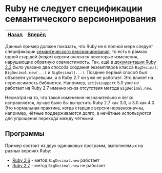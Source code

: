 Ruby не следует спецификации семантического версионирования
===========================================================

| [Назад](/README.md) | [Вперёд](ruby2.6) |
|:-------------------:|:-----------------:|

Данный пример должен показать, что Ruby не в полной мере следует спецификации
[семантического версионирования](https://semver.org), то есть в рамках одной
старшей (*major*) версии вносятся некоторые изменения, нарушающие обратную
совместимость. Так, ещё в
[документации Ruby 2.3](https://ruby-doc.org/stdlib-2.3.8/libdoc/bigdecimal/rdoc/BigDecimal.html)
было указано два способа создания экземпляров класса `BigDecimal`:
`BigDecimal.new(...)` и `BigDecimal(...)`. Позднее первый способ был объявлен
устаревшим, а в Ruby 2.7 он уже не работает. Это влияет на переносимость
библиотек. Например, `activesupport` 5.0 уже не работает на Ruby 2.7 именно
из-за отсутствия метода `BigDecimal.new`.

Несмотря на то, что такое изменение незначительно и легко исправляется, лучше
было бы выпустить Ruby 2.7 как 3.0, а 3.0 как 4.0. Это нормальная практика,
когда старшие версии неравнозначны, например, чётные поддерживаются долго, а
нечётные используются для упрощения перехода между чётными.



Программы
---------

Пример состоит из двух одинаковых программ, выполняемых на разных версиях Ruby:

* [Ruby 2.6](/1-ruby-does-not-follow-semver/ruby2.6) - метод `BigDecimal.new`
  работает
* [Ruby 2.7](/1-ruby-does-not-follow-semver/ruby2.7) - метод `BigDecimal.new` не
  работает
